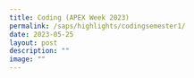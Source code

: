 ```yaml
---
title: Coding (APEX Week 2023)
permalink: /saps/highlights/codingsemester1/
date: 2023-05-25
layout: post
description: ""
image: ""
---
```


